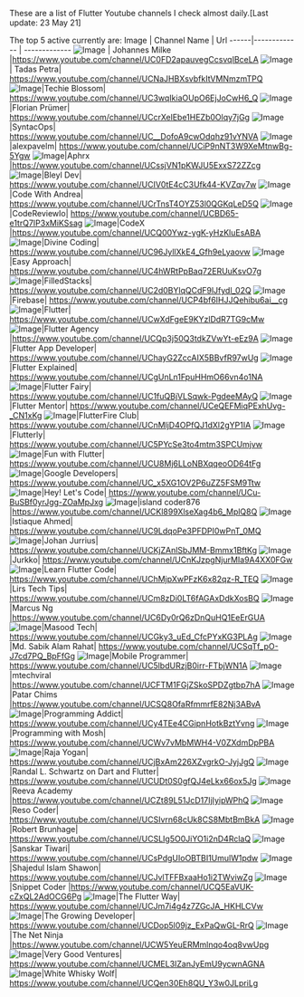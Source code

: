 These are a list of Flutter Youtube channels I check almost daily.[Last update: 23 May 21]


 
The top 5 active currently are:
Image | Channel Name | Url
------|------------- | -------------
![Image](https://yt3.ggpht.com/ytc/AAUvwnhm566QIT1Snc82XGCkJEE6diQX4GMuqnmqG4U5qg=s88-c-k-c0x00ffffff-no-rj) | Johannes Milke	|https://www.youtube.com/channel/UC0FD2apauvegCcsvqIBceLA
![Image]()| Tadas Petra|	https://www.youtube.com/channel/UCNaJHBXsvbfkItVMNmzmTPQ
![Image]()|Techie Blossom|	https://www.youtube.com/channel/UC3wqIkiaOUpO6EjJoCwH6_Q
![Image]()|Florian Prümer|	https://www.youtube.com/channel/UCcrXelEbe1HEZb0Olqy7jGg
![Image]()|SyntacOps|	https://www.youtube.com/channel/UC__DofoA9cwOdqhz91vYNVA
![Image]()|alexpavelm|	https://www.youtube.com/channel/UCiP9nNT3W9XeMtnwBg-5Ygw
![Image]()|Aphrx	|https://www.youtube.com/channel/UCssjVN1pKWJU5ExxS72ZZcg
![Image]()|Bleyl Dev|	https://www.youtube.com/channel/UCIV0tE4cC3Ufk44-KVZqv7w
![Image]()|Code With Andrea|	https://www.youtube.com/channel/UCrTnsT4OYZ53l0QGKqLeD5Q
![Image]()|CodeReviewIo|	https://www.youtube.com/channel/UCBD65-e1trQ7IP3xMiKSsag
![Image]()|CodeX	|https://www.youtube.com/channel/UCQ00Ywz-ygK-yHzKluEsABA
![Image]()|Divine Coding|	https://www.youtube.com/channel/UC96JyllXkE4_Gfh9eLyaovw
![Image]()|Easy Approach|	https://www.youtube.com/channel/UC4hWRtPpBaq72ERUuKsvO7g
![Image]()|FilledStacks|	https://www.youtube.com/channel/UC2d0BYlqQCdF9lJfydl_02Q
![Image]()|Firebase|	https://www.youtube.com/channel/UCP4bf6IHJJQehibu6ai__cg
![Image]()|Flutter|	https://www.youtube.com/channel/UCwXdFgeE9KYzlDdR7TG9cMw
![Image]()|Flutter Agency	|https://www.youtube.com/channel/UCQp3j50Q3tdkZVwYt-eEz9A
![Image]()|Flutter App Developer|	https://www.youtube.com/channel/UChayG2ZccAIX5BBvfR97wUg
![Image]()|Flutter Explained|	https://www.youtube.com/channel/UCgUnLn1FpuHHmO66vn4o1NA
![Image]()|Flutter Fairy|	https://www.youtube.com/channel/UC1fuQBjVLSqwk-PgdeeMAyQ
![Image]()|Flutter Mentor|	https://www.youtube.com/channel/UCeQEFMiqPExhUvg-_CN1xKg
![Image]()|FlutterFire Club|	https://www.youtube.com/channel/UCnMljD4OPfQJ1dXl2gYP1IA
![Image]()|Flutterly|	https://www.youtube.com/channel/UC5PYcSe3to4mtm3SPCUmjvw
![Image]()|Fun with Flutter|	https://www.youtube.com/channel/UCU8Mj6LLoNBXqqeoOD64tFg
![Image]()|Google Developers|	https://www.youtube.com/channel/UC_x5XG1OV2P6uZZ5FSM9Ttw
![Image]()|Hey! Let's Code|	https://www.youtube.com/channel/UCu-BuSBf0yrJgg-ZOaMpJxg
![Image]()|island coder876	|https://www.youtube.com/channel/UCKl899XlseXag4b6_MplQ8Q
![Image]()|Istiaque Ahmed|	https://www.youtube.com/channel/UC9LdqoPe3PFDPI0wPnT_0MQ
![Image]()|Johan Jurrius|	https://www.youtube.com/channel/UCKjZAnlSbJMM-Bmmx1BftKg
![Image]()|Jurkko|	https://www.youtube.com/channel/UCnKJzpgNjurMIa9A4XX0FGw
![Image]()|Learn Flutter Code|	https://www.youtube.com/channel/UChMjpXwPFzK6x82qz-R_TEQ
![Image]()|Lirs Tech Tips|	https://www.youtube.com/channel/UCm8zDi0LT6fAGAxDdkXosBQ
![Image]()|Marcus Ng	|https://www.youtube.com/channel/UC6Dy0rQ6zDnQuHQ1EeErGUA
![Image]()|Masood Tech|	https://www.youtube.com/channel/UCGky3_uEd_CfcPYxKG3PLAg
![Image]()|Md. Sabik Alam Rahat|	https://www.youtube.com/channel/UCSqTf_pO-J7cd7PQ_BpFfGg
![Image]()|Mobile Programmer|	https://www.youtube.com/channel/UC5lbdURzjB0irr-FTbjWN1A
![Image]()|mtechviral	|https://www.youtube.com/channel/UCFTM1FGjZSkoSPDZgtbp7hA
![Image]()|Patar Chims	|https://www.youtube.com/channel/UCSQ8OfaRfmmrfE82Nj3ABvA
![Image]()|Programming Addict|	https://www.youtube.com/channel/UCy4TEe4CGipnHotkBztYvng
![Image]()|Programming with Mosh|	https://www.youtube.com/channel/UCWv7vMbMWH4-V0ZXdmDpPBA
![Image]()|Raja Yogan|	https://www.youtube.com/channel/UCjBxAm226XZvgrkO-JyjJgQ
![Image]()|Randal L. Schwartz on Dart and Flutter|	https://www.youtube.com/channel/UCUDt0S0gfQJ4eLkx66ox5Jg
![Image]()|Reeva Academy	|https://www.youtube.com/channel/UCZt89L51JcD17IjIyipWPhQ
![Image]()|Reso Coder|	https://www.youtube.com/channel/UCSIvrn68cUk8CS8MbtBmBkA
![Image]()|Robert Brunhage|	https://www.youtube.com/channel/UCSLIg5O0JiYO1i2nD4RclaQ
![Image]()|Sanskar Tiwari|	https://www.youtube.com/channel/UCsPdgUIoOBTBI1UmulW1pdw
![Image]()|Shajedul Islam Shawon|	https://www.youtube.com/channel/UCJvlTFFBxaaHo1i2TWviwZg
![Image]()|Snippet Coder	|https://www.youtube.com/channel/UCQ5EaVUK-cZxQL2AdOCG6Pg
![Image]()|The Flutter Way|	https://www.youtube.com/channel/UCJm7i4g4z7ZGcJA_HKHLCVw
![Image]()|The Growing Developer|	https://www.youtube.com/channel/UCDop5l09jz_ExPaQwGL-RrQ
![Image]()|The Net Ninja	|https://www.youtube.com/channel/UCW5YeuERMmlnqo4oq8vwUpg
![Image]()|Very Good Ventures|	https://www.youtube.com/channel/UCMEL3IZanJyEmU9ycwnAGNA
![Image]()|White Whisky Wolf|	https://www.youtube.com/channel/UCQen30Eh8QU_Y3w0JLpriLg
